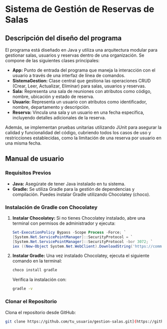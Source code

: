 # Sistema de Gestión de Reservas de Salas

## Descripción del diseño del programa

El programa está diseñado en Java y utiliza una arquitectura modular para gestionar salas, usuarios y reservas dentro de una organización. Se compone de las siguientes clases principales:

- **App:** Punto de entrada del programa que maneja la interacción con el usuario a través de una interfaz de línea de comandos.
- **SistemaGestion:** Clase central que gestiona las operaciones CRUD (Crear, Leer, Actualizar, Eliminar) para salas, usuarios y reservas.
- **Sala:** Representa una sala de reuniones con atributos como código, nombre, ubicación y estado de reserva.
- **Usuario:** Representa un usuario con atributos como identificador, nombre, departamento y descripción.
- **Reserva:** Vincula una sala y un usuario en una fecha específica, incluyendo detalles adicionales de la reserva.

Además, se implementan pruebas unitarias utilizando JUnit para asegurar la calidad y funcionalidad del código, cubriendo todos los casos de uso y restricciones establecidas, como la limitación de una reserva por usuario en una misma fecha.

## Manual de usuario

### Requisitos Previos

- **Java:** Asegúrate de tener Java instalado en tu sistema.
- **Gradle:** Se utiliza Gradle para la gestión de dependencias y compilación. Puedes instalar Gradle utilizando Chocolatey (choco).

### Instalación de Gradle con Chocolatey

1. **Instalar Chocolatey:** Si no tienes Chocolatey instalado, abre una terminal con permisos de administrador y ejecuta:

    ```powershell
    Set-ExecutionPolicy Bypass -Scope Process -Force; `
    [System.Net.ServicePointManager]::SecurityProtocol = `
    [System.Net.ServicePointManager]::SecurityProtocol -bor 3072; `
    iex ((New-Object System.Net.WebClient).DownloadString('https://community.chocolatey.org/install.ps1'))
    ```

2. **Instalar Gradle:** Una vez instalado Chocolatey, ejecuta el siguiente comando en la terminal:

    ```bash
    choco install gradle
    ```

    Verifica la instalación con:

    ```bash
    gradle -v
    ```

### Clonar el Repositorio

Clona el repositorio desde GitHub:

```bash
git clone https://github.com/tu_usuario/gestion-salas.git](https://github.com/Chalo-png/GestiondeSalas.git
